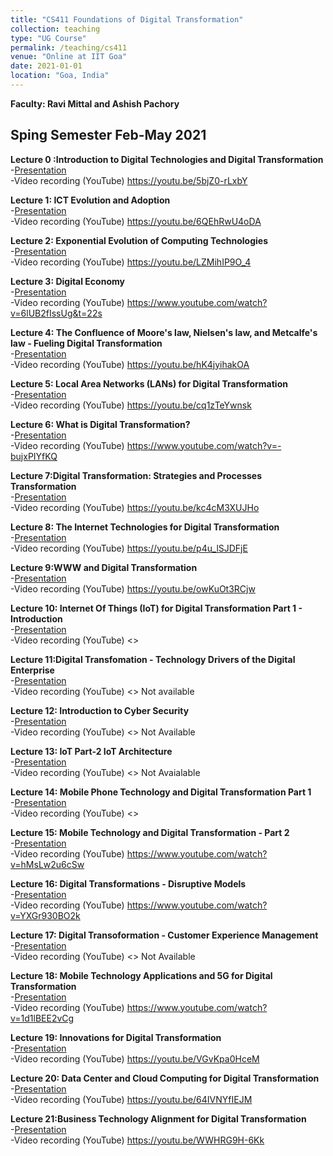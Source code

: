 ```yaml
---
title: "CS411 Foundations of Digital Transformation"
collection: teaching
type: "UG Course"
permalink: /teaching/cs411
venue: "Online at IIT Goa"
date: 2021-01-01
location: "Goa, India"
---
```


**Faculty: Ravi Mittal and Ashish Pachory**
## Sping Semester Feb-May 2021


**Lecture 0 :Introduction to Digital Technologies and Digital Transformation**   
    -[Presentation](https://github.com/drravimittal/Digital-Transformation/blob/main/CS441%20Lecture%200%20Introduction%20to%20Digital%20Technologies.pptx)    
    -Video recording (YouTube) <https://youtu.be/5bjZ0-rLxbY>    

**Lecture 1: ICT Evolution and Adoption**   
    -[Presentation](https://github.com/drravimittal/Digital-Transformation/blob/main/CS441%20Lecture%201%20ICTEvolution.pptx)    
    -Video recording (YouTube) <https://youtu.be/6QEhRwU4oDA>    

**Lecture 2: Exponential Evolution of Computing Technologies**   
    -[Presentation](https://github.com/drravimittal/Digital-Transformation/blob/main/CS441%20Lecture%202%20Exponential%20Evolution%20of%20computing.pptx)    
    -Video recording (YouTube) <https://youtu.be/LZMihIP9O_4> 

**Lecture 3: Digital Economy**   
    -[Presentation](https://github.com/drravimittal/Digital-Transformation/blob/main/CS441%20Lecture%203%20DigitalEconomy.pptx)    
    -Video recording (YouTube) <https://www.youtube.com/watch?v=6lUB2fIssUg&t=22s>  

**Lecture 4: The Confluence of Moore's law, Nielsen's law, and Metcalfe's law - Fueling Digital Transformation**   
    -[Presentation](https://github.com/drravimittal/Digital-Transformation/blob/main/CS441%20Lecture%204%20The%20Confluence%20of%20Moore's%20law%20Nielsen's%20law%20and%20Metcalfe's%20law.pptx)    
    -Video recording (YouTube) <https://youtu.be/hK4jyihakOA>    

**Lecture 5: Local Area Networks (LANs) for Digital Transformation**   
    -[Presentation](https://github.com/drravimittal/Digital-Transformation/blob/main/CS441%20Lecture%205%20Local%20Area%20Networks.pptx)    
    -Video recording (YouTube) <https://youtu.be/cq1zTeYwnsk>    

**Lecture 6: What is Digital Transformation?**   
    -[Presentation](https://github.com/drravimittal/Digital-Transformation/blob/main/CS441%20Lecture%206-WhatisDX.pptx)    
    -Video recording (YouTube) <https://www.youtube.com/watch?v=-bujxPIYfKQ>   


**Lecture 7:Digital Transformation: Strategies and Processes Transformation**   
    -[Presentation](https://github.com/drravimittal/Digital-Transformation/blob/main/CS441%20Lecture%207%20Strategy%26Process.pptx)    
    -Video recording (YouTube) <https://youtu.be/kc4cM3XUJHo>    

**Lecture 8: The Internet Technologies for Digital Transformation**   
    -[Presentation](https://github.com/drravimittal/Digital-Transformation/blob/main/%20CS441%20Lecture%208%20Internet%20Technologies%20Part%201.pptx)    
    -Video recording (YouTube) <https://youtu.be/p4u_lSJDFjE>    

**Lecture 9:WWW and Digital Transformation**   
    -[Presentation](https://github.com/drravimittal/Digital-Transformation/blob/main/CS441%20Lecture%209%20WWW%20and%20Digital%20Transformation.pptx)    
    -Video recording (YouTube) <https://youtu.be/owKuOt3RCjw>    

**Lecture 10: Internet Of Things (IoT) for Digital Transformation Part 1 - Introduction**   
    -[Presentation](https://github.com/drravimittal/Digital-Transformation/blob/main/CS441%20Lecture%2010%20%20IoT%20Part%201%20Introduction.pptx)    
    -Video recording (YouTube) <>    

**Lecture 11:Digital Transfomation - Technology Drivers of the Digital Enterprise**   
    -[Presentation](https://github.com/drravimittal/Digital-Transformation/blob/main/CS441%20Lecture%2011%20DXTechDrivers.pptx)    
    -Video recording (YouTube) <> Not available   

**Lecture 12: Introduction to Cyber Security**   
    -[Presentation](https://github.com/drravimittal/Digital-Transformation/blob/main/CS441%20Lecture%2012%20Cyber%20Security.pptx)    
    -Video recording (YouTube) <>  Not Available

**Lecture 13: IoT Part-2 IoT Architecture**   
    -[Presentation](https://github.com/drravimittal/Digital-Transformation/blob/main/CS441%20Lecture%2013%20%20IoT%20Part%202%20IoT%20Architecture.pptx)    
    -Video recording (YouTube) <>  Not Avaialable  

**Lecture 14: Mobile Phone Technology and Digital Transformation Part 1**   
    -[Presentation](https://github.com/drravimittal/Digital-Transformation/blob/main/CS441%20Lecture%2014%20Mobile%20Phone%20Technology%20and%20DT%20Part%201.pptx)    
    -Video recording (YouTube) <>    

**Lecture 15: Mobile Technology and Digital Transformation - Part 2**   
    -[Presentation](https://github.com/drravimittal/Digital-Transformation/blob/main/%20CS441%20Lecture%2015%20Mobile%20Technology%20and%20%20DT%20Part%202.pptx)    
    -Video recording (YouTube) <https://www.youtube.com/watch?v=hMsLw2u6cSw>    

**Lecture 16: Digital Transformations - Disruptive Models**   
    -[Presentation](https://github.com/drravimittal/Digital-Transformation/blob/main/CS441%20Lecture%2016%20DisruptiveModels.pptx)    
    -Video recording (YouTube) <https://www.youtube.com/watch?v=YXGr930BO2k>    

**Lecture 17: Digital Transoformation - Customer Experience Management**   
    -[Presentation](https://github.com/drravimittal/Digital-Transformation/blob/main/CS441%20Lecture%2017%20CustomerExp.pptx)    
    -Video recording (YouTube) <>   Not Available 

**Lecture 18: Mobile Technology Applications and 5G for Digital Transformation**   
    -[Presentation](https://github.com/drravimittal/Digital-Transformation/blob/main/CS441%20Lecture%2018%20Mobile%20Technology%20Applications%20and%205G%20for%20DT.pptx)    
    -Video recording (YouTube) <https://www.youtube.com/watch?v=1d1lBEE2vCg>   

**Lecture 19: Innovations for Digital Transformation**   
    -[Presentation](https://github.com/drravimittal/Digital-Transformation/blob/main/CS441%20Lecture%2019%20Innovation.pptx)    
    -Video recording (YouTube) <https://youtu.be/VGvKpa0HceM>   
    

**Lecture 20: Data Center and Cloud Computing for Digital Transformation**   
    -[Presentation](https://github.com/drravimittal/Digital-Transformation/blob/main/CS441%20Lecture%2020%20%20Datacenter%20and%20Cloud%20Computing.pptx.zip)    
    -Video recording (YouTube) <https://youtu.be/64IVNYfIEJM>    

**Lecture 21:Business Technology Alignment for Digital Transformation**   
    -[Presentation](https://github.com/drravimittal/Digital-Transformation/blob/main/Lecture%2021%20Business%20Technology%20Alignment%20for%20Digital%20Transformation.pptx)    
    -Video recording (YouTube) <https://youtu.be/WWHRG9H-6Kk>    